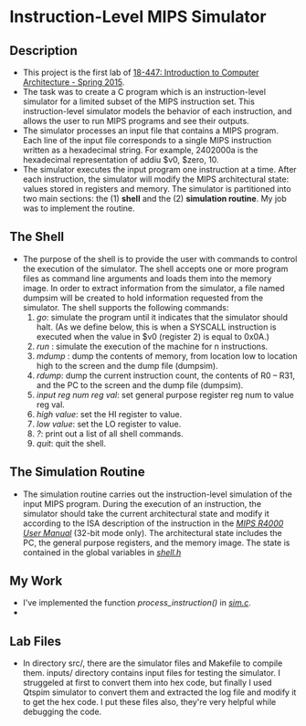 # Instruction-Level MIPS Simulator

## Description
- This project is the first lab of [18-447: Introduction to Computer Architecture - Spring 2015](https://course.ece.cmu.edu/~ece447/s15/doku.php?id=start).
- The task was to create a C program which is an instruction-level simulator for a limited subset of the MIPS instruction set. This instruction-level simulator models the behavior of each instruction, and allows the user to run MIPS programs and see their outputs.
- The simulator processes an input file that contains a MIPS program. Each line of the input file corresponds to a single MIPS instruction written as a hexadecimal string. For example, 2402000a is the hexadecimal representation of addiu $v0, $zero, 10.
- The simulator executes the input program one instruction at a time. After each instruction, the simulator will modify the MIPS architectural state: values stored in registers and memory. The simulator is partitioned into two main sections: the (1) **shell** and the (2) **simulation routine**. My job was to implement the routine.

## The Shell
- The purpose of the shell is to provide the user with commands to control the execution of the simulator. The shell accepts one or more program files as command line arguments and loads them into the memory image. In order to extract information from the simulator, a file named dumpsim will be created to hold information requested from the simulator. The shell supports the following commands:
  1. *go*: simulate the program until it indicates that the simulator should halt. (As we define below, this is when a SYSCALL instruction is executed when the value in $v0 (register 2) is equal to 0x0A.)
  2. *run <n>*: simulate the execution of the machine for n instructions.
  3. *mdump <low> <high>*: dump the contents of memory, from location low to location high to the screen and the dump file (dumpsim).
  4. *rdump*: dump the current instruction count, the contents of R0 – R31, and the PC to the screen and the dump file (dumpsim).
  5. *input reg num reg val*: set general purpose register reg num to value reg val.
  6. *high value*: set the HI register to value.
  7. *low value*: set the LO register to value.
  8. *?*: print out a list of all shell commands.
  9. *quit*: quit the shell.

## The Simulation Routine
- The simulation routine carries out the instruction-level simulation of the input MIPS program. During the execution of an instruction, the simulator should take the current architectural state and modify it according to the ISA description of the instruction in the [*MIPS R4000 User Manual*](https://github.com/Alighorab/instruction-level-MIPS-simulator/blob/main/MIPSISA.pdf) (32-bit mode only). The architectural state includes the PC, the general purpose registers, and the memory image. The state is contained in the global variables in [*shell.h*](https://github.com/Alighorab/instruction-level-MIPS-simulator/blob/main/src/shell.h)

## My Work
- I've implemented the function *process_instruction()* in [*sim.c*](https://github.com/Alighorab/instruction-level-MIPS-simulator/blob/main/src/sim.c).
- [**Simulator design**]:
![design](https://github.com/Alighorab/instruction-level-MIPS-simulator/blob/main/MIPS%20simulator.png)

## Lab Files
- In directory src/, there are the simulator files and Makefile to compile them. inputs/ directory contains input files for testing the simulator. I struggeled at first to convert them into hex code, but finally I used Qtspim simulator to convert them and extracted the log file and modify it to get the hex code. I put these files also, they're very helpful while debugging the code.
